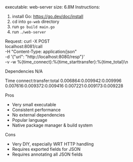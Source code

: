 executable: web-server
size: 6.8M
Instructions:
1. install Go: https://go.dev/doc/install
2. cd into `go-web` directory
3. run `go build main.go`
4. run `./web-server`

Request:
curl -X POST \
localhost:8081/call \
-H "Content-Type: application/json" \
-d '{"url": "http://localhost:8080/resp"}' \
-v -w %{time_connect}:%{time_starttransfer}:%{time_total}\\n

Dependencies
N/A

Time
connect:transfer:total
0.006864:0.009942:0.009996
0.007616:0.009372:0.009416
0.007221:0.009173:0.009228

Pros
- Very small executable
- Consistent performance
- No external dependencies
- Popular language
- Native package manager & build system

Cons
- Very DIY, especially WRT HTTP handling
- Requires exported fields for JSON
- Requires annotating all JSON fields